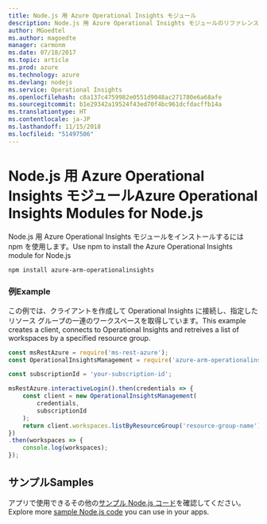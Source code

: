 ```yaml
---
title: Node.js 用 Azure Operational Insights モジュール
description: Node.js 用 Azure Operational Insights モジュールのリファレンス
author: MGoedtel
ms.author: magoedte
manager: carmonm
ms.date: 07/18/2017
ms.topic: article
ms.prod: azure
ms.technology: azure
ms.devlang: nodejs
ms.service: Operational Insights
ms.openlocfilehash: c8a137c4759982e0551d9048ac271780e6a68afe
ms.sourcegitcommit: b1e29342a19524f43ed70f4bc961dcfdacffb14a
ms.translationtype: HT
ms.contentlocale: ja-JP
ms.lasthandoff: 11/15/2018
ms.locfileid: "51497506"
---
```

# <a name="azure-operational-insights-modules-for-nodejs"></a><span data-ttu-id="83023-103">Node.js 用 Azure Operational Insights モジュール</span><span class="sxs-lookup"><span data-stu-id="83023-103">Azure Operational Insights Modules for Node.js</span></span>

<span data-ttu-id="83023-104">Node.js 用 Azure Operational Insights モジュールをインストールするには npm を使用します。</span><span class="sxs-lookup"><span data-stu-id="83023-104">Use npm to install the Azure Operational Insights module for Node.js</span></span>

```bash
npm install azure-arm-operationalinsights
```

### <a name="example"></a><span data-ttu-id="83023-105">例</span><span class="sxs-lookup"><span data-stu-id="83023-105">Example</span></span> 

<span data-ttu-id="83023-106">この例では、クライアントを作成して Operational Insights に接続し、指定したリソース グループの一連のワークスペースを取得しています。</span><span class="sxs-lookup"><span data-stu-id="83023-106">This example creates a client, connects to Operational Insights and retreives a list of workspaces by a specified resource group.</span></span>

```javascript
const msRestAzure = require('ms-rest-azure');
const OperationalInsightsManagement = require('azure-arm-operationalinsights');

const subscriptionId = 'your-subscription-id';

msRestAzure.interactiveLogin().then(credentials => {
    const client = new OperationalInsightsManagement(
        credentials,
        subscriptionId
    );
    return client.workspaces.listByResourceGroup('resource-group-name');
})
.then(workspaces => {
    console.log(workspaces);
});
``` 

## <a name="samples"></a><span data-ttu-id="83023-107">サンプル</span><span class="sxs-lookup"><span data-stu-id="83023-107">Samples</span></span>

<span data-ttu-id="83023-108">アプリで使用できるその他の[サンプル Node.js コード](https://azure.microsoft.com/resources/samples/?platform=nodejs)を確認してください。</span><span class="sxs-lookup"><span data-stu-id="83023-108">Explore more [sample Node.js code](https://azure.microsoft.com/resources/samples/?platform=nodejs) you can use in your apps.</span></span>
